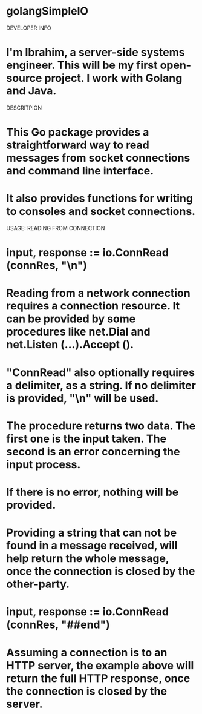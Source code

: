 # golangSimpleIO

DEVELOPER INFO
# I'm Ibrahim, a server-side systems engineer. This will be my first open-source project. I work with Golang and Java.

DESCRITPION
# This Go package provides a straightforward way to read messages from socket connections and command line interface.
# It also provides functions for writing to consoles and socket connections.

USAGE: READING FROM CONNECTION
# input, response := io.ConnRead (connRes, "\n")

# Reading from a network connection requires a connection resource. It can be provided by some procedures like net.Dial and net.Listen (...).Accept ().
# "ConnRead" also optionally requires a delimiter, as a string. If no delimiter is provided, "\n" will be used.

# The procedure returns two data. The first one is the input taken. The second is an error concerning the input process.
# If there is no error, nothing will be provided.

# Providing a string that can not be found in a message received, will help return the whole message, once the connection is closed by the other-party.

# input, response := io.ConnRead (connRes, "##end")

# Assuming a connection is to an HTTP server, the example above will return the full HTTP response, once the connection is closed by the server.
